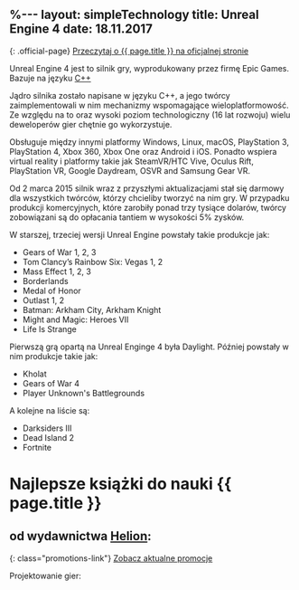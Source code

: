 %---
layout:     simpleTechnology
title:      Unreal Engine 4
date:       18.11.2017
---

{: .official-page}
[Przeczytaj o {{ page.title }} na oficjalnej stronie](https://www.unrealengine.com/what-is-unreal-engine-4)

Unreal Engine 4 jest to silnik gry, wyprodukowany przez firmę Epic Games. Bazuje na języku [C++](/technologie/c++)

Jądro silnika zostało napisane w języku C++, a jego twórcy zaimplementowali w nim mechanizmy wspomagające wieloplatformowość. Ze względu na to oraz wysoki poziom technologiczny (16 lat rozwoju) wielu deweloperów gier chętnie go wykorzystuje.

 Obsługuje między innymi platformy Windows, Linux, macOS, PlayStation 3, PlayStation 4, Xbox 360, Xbox One oraz Android i iOS.
Ponadto wspiera virtual reality i platformy takie jak SteamVR/HTC Vive, Oculus Rift, PlayStation VR, Google Daydream, OSVR and Samsung Gear VR.

Od 2 marca 2015 silnik wraz z przyszłymi aktualizacjami stał się darmowy dla wszystkich twórców, którzy chcieliby tworzyć na nim gry. W przypadku produkcji komercyjnych, które zarobiły ponad trzy tysiące dolarów, twórcy zobowiązani są do opłacania tantiem w wysokości 5% zysków.

W starszej, trzeciej wersji Unreal Engine powstały takie produkcje jak:
- Gears of War 1, 2, 3
- Tom Clancy’s Rainbow Six: Vegas 1, 2
- Mass Effect 1, 2, 3
- Borderlands
- Medal of Honor
- Outlast 1, 2
- Batman: Arkham City, Arkham Knight
- Might and Magic: Heroes VII
- Life Is Strange

Pierwszą grą opartą na Unreal Enginge 4 była Daylight. Później powstały w nim produkcje takie jak:
- Kholat
- Gears of War 4
- Player Unknown's Battlegrounds

A kolejne na liście są:
- Darksiders III
- Dead Island 2
- Fortnite

# Najlepsze książki do nauki {{ page.title }}
## od wydawnictwa [Helion](https://helion.pl/view/9102Q):

{: class="promotions-link"}
[Zobacz aktualne promocje](https://helion.pl/page/9102Q/promocje)


<div class="book">
    <script src="https://helion.pl/plugins/new/ksiazkasm.phi?id=une24g&nr=9102Q&size=181&utf8=1"></script>
</div>

<div class="book">
    <script src="https://helion.pl/plugins/new/ksiazkasm.phi?id=unreng&nr=9102Q&size=181&utf8=1"></script>
</div>

Projektowanie gier:

<div class="book">
    <script src="https://helion.pl/plugins/new/ksiazkasm.phi?id=prgpo2&nr=9102Q&size=181&utf8=1"></script>
</div>

<div class="book">
    <script src="https://helion.pl/plugins/new/ksiazkasm.phi?id=wprofi&nr=9102Q&size=181&utf8=1"></script>
</div>